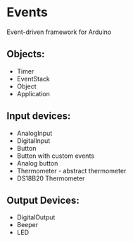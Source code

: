 Events
======

Event-driven framework for Arduino

Objects:
--------
  - Timer
  - EventStack
  - Object
  - Application
  
  
Input devices:
--------------
  - AnalogInput
  - DigitalInput
  - Button
  - Button with custom events
  - Analog button
  - Thermometer - abstract thermometer
  - DS18B20 Thermometer

Output Devices:
---------------
  - DigitalOutput
  - Beeper
  - LED


  
  
